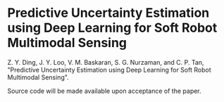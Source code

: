 # Predictive Uncertainty Estimation using Deep Learning for Soft Robot Multimodal Sensing

Z. Y. Ding, J. Y. Loo, V. M. Baskaran, S. G. Nurzaman, and C. P. Tan, "Predictive Uncertainty Estimation using Deep Learning for Soft Robot Multimodal Sensing".

Source code will be made available upon acceptance of the paper.
